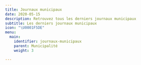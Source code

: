 ```yaml
---
title: Journaux municipaux
date: 2020-05-15
description: Retrouvez tous les derniers journaux municipaux
subtitle: Les derniers journaux municipaux
icon: "\U0001F5DE"
menu:
  main:
    identifier: journaux-municipaux
    parent: Municipalité
    weight: 3

---
```

